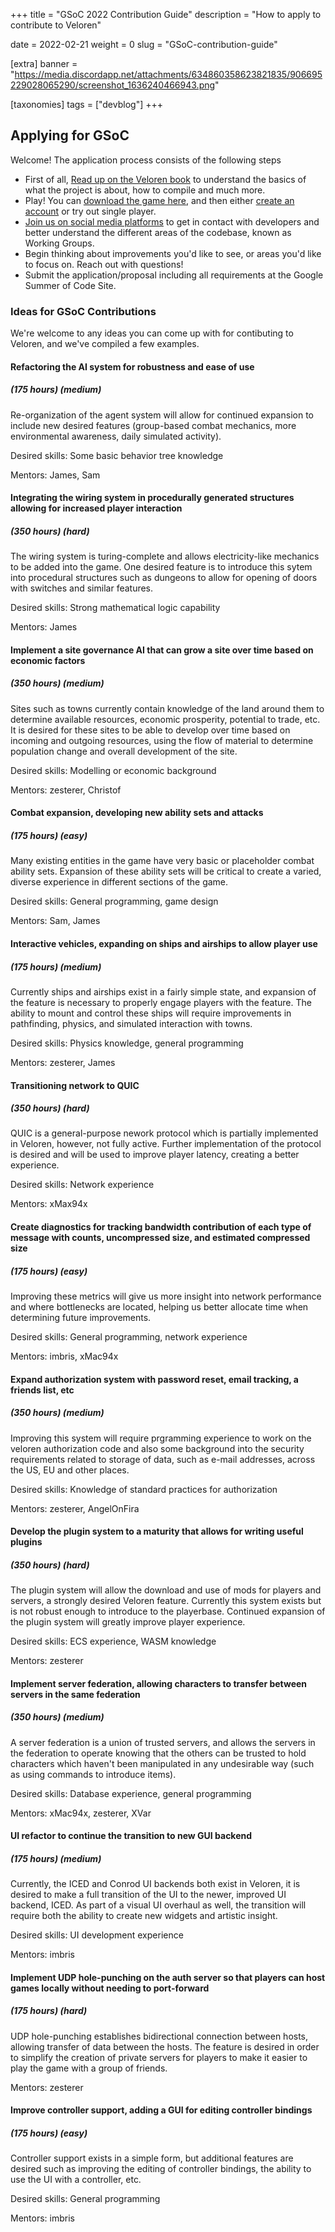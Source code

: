 +++
title = "GSoC 2022 Contribution Guide"
description = "How to apply to contribute to Veloren"

date = 2022-02-21
weight = 0
slug = "GSoC-contribution-guide"

[extra]
banner = "https://media.discordapp.net/attachments/634860358623821835/906695229028065290/screenshot_1636240466943.png"

[taxonomies]
tags = ["devblog"]
+++

## Applying for GSoC

Welcome! The application process consists of the following steps

- First of all, [Read up on the Veloren
  book](https://book.veloren.net/introduction/index.html) to understand the
  basics of what the project is about, how to compile and much more.
- Play! You can [download the game here](https://veloren.net/download/), and
  then either [create an account](https://veloren.net/account/) or try out
  single player.
- [Join us on social media platforms](https://veloren.net/joinus) to get in
  contact with developers and better understand the different areas of the
  codebase, known as Working Groups.
- Begin thinking about improvements you'd like to see, or areas you'd like to
  focus on. Reach out with questions!
- Submit the application/proposal including all requirements at the Google
  Summer of Code Site.
  
### Ideas for GSoC Contributions

We're welcome to any ideas you can come up with for contibuting to Veloren, and
we've compiled a few examples.

#### Refactoring the AI system for robustness and ease of use

##### (175 hours) (medium)

Re-organization of the agent system will allow for continued expansion to
include new desired features (group-based combat mechanics, more environmental
awareness, daily simulated activity).

Desired skills: Some basic behavior tree knowledge

Mentors: James, Sam

#### Integrating the wiring system in procedurally generated structures allowing for increased player interaction

##### (350 hours) (hard)

The wiring system is turing-complete and allows electricity-like mechanics to be
added into the game. One desired feature is to introduce this sytem into
procedural structures such as dungeons to allow for opening of doors with
switches and similar features.

Desired skills: Strong mathematical logic capability

Mentors: James

#### Implement a site governance AI that can grow a site over time based on economic factors

##### (350 hours) (medium)

Sites such as towns currently contain knowledge of the land around them to
determine available resources, economic prosperity, potential to trade, etc. It
is desired for these sites to be able to develop over time based on incoming and
outgoing resources, using the flow of material to determine population change
and overall development of the site.

Desired skills: Modelling or economic background

Mentors: zesterer, Christof

#### Combat expansion, developing new ability sets and attacks

##### (175 hours) (easy)

Many existing entities in the game have very basic or placeholder combat ability
sets. Expansion of these ability sets will be critical to create a varied,
diverse experience in different sections of the game.

Desired skills: General programming, game design

Mentors: Sam, James

#### Interactive vehicles, expanding on ships and airships to allow player use

##### (175 hours) (medium)

Currently ships and airships exist in a fairly simple state, and expansion of
the feature is necessary to properly engage players with the feature. The
ability to mount and control these ships will require improvements in
pathfinding, physics, and simulated interaction with towns.

Desired skills: Physics knowledge, general programming

Mentors: zesterer, James

#### Transitioning network to QUIC

##### (350 hours) (hard)

QUIC is a general-purpose nework protocol which is partially implemented in
Veloren, however, not fully active. Further implementation of the protocol is
desired and will be used to improve player latency, creating a better
experience.

Desired skills: Network experience

Mentors: xMax94x

#### Create diagnostics for tracking bandwidth contribution of each type of message with counts, uncompressed size, and estimated compressed size

##### (175 hours) (easy)

Improving these metrics will give us more insight into network performance and
where bottlenecks are located, helping us better allocate time when determining
future improvements. 

Desired skills: General programming, network experience

Mentors: imbris, xMac94x

#### Expand authorization system with password reset, email tracking, a friends list, etc

##### (350 hours) (medium)

Improving this system will require prgramming experience to work on the veloren
authorization code and also some background into the security requirements
related to storage of data, such as e-mail addresses, across the US, EU and
other places. 

Desired skills: Knowledge of standard practices for authorization

Mentors: zesterer, AngelOnFira

#### Develop the plugin system to a maturity that allows for writing useful plugins

##### (350 hours) (hard)

The plugin system will allow the download and use of mods for players and
servers, a strongly desired Veloren feature. Currently this system exists but is
not robust enough to introduce to the playerbase. Continued expansion of the
plugin system will greatly improve player experience.

Desired skills: ECS experience, WASM knowledge

Mentors: zesterer

#### Implement server federation, allowing characters to transfer between servers in the same federation

##### (350 hours) (medium)

A server federation is a union of trusted servers, and allows the servers in the
federation to operate knowing that the others can be trusted to hold characters
which haven't been manipulated in any undesirable way (such as using commands to
introduce items). 

Desired skills: Database experience, general programming

Mentors: xMac94x, zesterer, XVar

#### UI refactor to continue the transition to new GUI backend

##### (175 hours) (medium)

Currently, the ICED and Conrod UI backends both exist in Veloren, it is desired
to make a full transition of the UI to the newer, improved UI backend, ICED. As
part of a visual UI overhaul as well, the transition will require both the
ability to create new widgets and artistic insight.

Desired skills: UI development experience

Mentors: imbris

#### Implement UDP hole-punching on the auth server so that players can host games locally without needing to port-forward

##### (175 hours) (hard)

UDP hole-punching establishes bidirectional connection between hosts, allowing
transfer of data between the hosts. The feature is desired in order to simplify
the creation of private servers for players to make it easier to play the game
with a group of friends.

Mentors: zesterer

#### Improve controller support, adding a GUI for editing controller bindings

##### (175 hours) (easy)

Controller support exists in a simple form, but additional features are desired
such as improving the editing of controller bindings, the ability to use the UI
with a controller, etc.

Desired skills: General programming

Mentors: imbris
